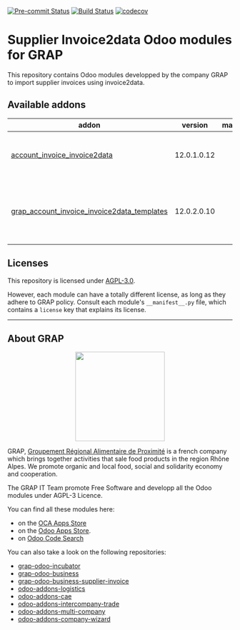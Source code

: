 
<!-- /!\ Non OCA Context : Set here the badge of your runbot / runboat instance. -->
[![Pre-commit Status](https://github.com/grap/grap-odoo-business-supplier-invoice/actions/workflows/pre-commit.yml/badge.svg?branch=12.0)](https://github.com/grap/grap-odoo-business-supplier-invoice/actions/workflows/pre-commit.yml?query=branch%3A12.0)
[![Build Status](https://github.com/grap/grap-odoo-business-supplier-invoice/actions/workflows/test.yml/badge.svg?branch=12.0)](https://github.com/grap/grap-odoo-business-supplier-invoice/actions/workflows/test.yml?query=branch%3A12.0)
[![codecov](https://codecov.io/gh/grap/grap-odoo-business-supplier-invoice/branch/12.0/graph/badge.svg)](https://codecov.io/gh/grap/grap-odoo-business-supplier-invoice)
<!-- /!\ Non OCA Context : Set here the badge of your translation instance. -->

<!-- /!\ do not modify above this line -->

# Supplier Invoice2data Odoo modules for GRAP

This repository contains Odoo modules developped by the company GRAP to import supplier invoices using invoice2data.

<!-- /!\ do not modify below this line -->

<!-- prettier-ignore-start -->

[//]: # (addons)

Available addons
----------------
addon | version | maintainers | summary
--- | --- | --- | ---
[account_invoice_invoice2data](account_invoice_invoice2data/) | 12.0.1.0.12 |  | Account Invoice - Invoice2data import (GRAP)
[grap_account_invoice_invoice2data_templates](grap_account_invoice_invoice2data_templates/) | 12.0.2.0.10 |  | Account Invoice - Templates for Invoice2data import (GRAP)

[//]: # (end addons)

<!-- prettier-ignore-end -->

## Licenses

This repository is licensed under [AGPL-3.0](LICENSE).

However, each module can have a totally different license, as long as they adhere to GRAP
policy. Consult each module's `__manifest__.py` file, which contains a `license` key
that explains its license.

----

## About GRAP

<p align="center">
   <img src="http://www.grap.coop/wp-content/uploads/2016/11/GRAP.png" width="200"/>
</p>

GRAP, [Groupement Régional Alimentaire de Proximité](http://www.grap.coop) is a
french company which brings together activities that sale food products in the
region Rhône Alpes. We promote organic and local food, social and solidarity
economy and cooperation.

The GRAP IT Team promote Free Software and developp all the Odoo modules under
AGPL-3 Licence.

You can find all these modules here:

* on the [OCA Apps Store](https://odoo-community.org/shop?&search=GRAP)
* on the [Odoo Apps Store](https://www.odoo.com/apps/modules/browse?author=GRAP).
* on [Odoo Code Search](https://odoo-code-search.com/ocs/search?q=author%3AOCA+author%3AGRAP)

You can also take a look on the following repositories:

* [grap-odoo-incubator](https://github.com/grap/grap-odoo-incubator)
* [grap-odoo-business](https://github.com/grap/grap-odoo-business)
* [grap-odoo-business-supplier-invoice](https://github.com/grap/grap-odoo-business-supplier-invoice)
* [odoo-addons-logistics](https://github.com/grap/odoo-addons-logistics)
* [odoo-addons-cae](https://github.com/grap/odoo-addons-cae)
* [odoo-addons-intercompany-trade](https://github.com/grap/odoo-addons-intercompany-trade)
* [odoo-addons-multi-company](https://github.com/grap/odoo-addons-multi-company)
* [odoo-addons-company-wizard](https://github.com/grap/odoo-addons-company-wizard)
